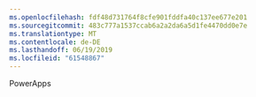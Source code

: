 ```yaml
---
ms.openlocfilehash: fdf48d731764f8cfe901fddfa40c137ee677e201
ms.sourcegitcommit: 483c777a1537ccab6a2a2da6a5d1fe4470dd0e7e
ms.translationtype: MT
ms.contentlocale: de-DE
ms.lasthandoff: 06/19/2019
ms.locfileid: "61548867"
---
```

PowerApps
